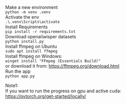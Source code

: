 Make a new environment \
```python -m venv .venv``` \
Activate the env \
```.\.venv\Scripts\activate``` \
Install Requirements \
```pip install -r requirements.txt``` \
Download openai\wisper datasets \
```python install.py``` \
Install ffmpeg on Ubuntu \
```sudo apt install ffmpeg``` \
Install ffmpeg on Windows: \
```winget install "FFmpeg (Essentials Build)"``` \
or download it from:
https://ffmpeg.org/download.html \
Run the app \
```python app.py```

Note1: \
If you want to run the progress on gpu and active cuda: 
https://pytorch.org/get-started/locally/ 
